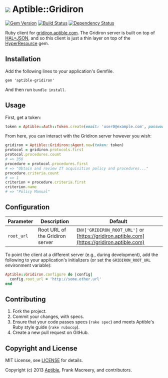 # ![](https://raw.github.com/aptible/straptible/master/lib/straptible/rails/templates/public.api/icon-60px.png) Aptible::Gridiron

[![Gem Version](https://badge.fury.io/rb/gridiron.png)](https://rubygems.org/gems/gridiron)
[![Build Status](https://travis-ci.org/aptible/gridiron-ruby.png?branch=master)](https://travis-ci.org/aptible/gridiron-ruby)
[![Dependency Status](https://gemnasium.com/aptible/gridiron-ruby.png)](https://gemnasium.com/aptible/gridiron-ruby)

Ruby client for [gridiron.aptible.com](https://gridiron.aptible.com/). The Gridiron server is built on top of [HAL+JSON](http://tools.ietf.org/html/draft-kelly-json-hal-06), and so this client is just a thin layer on top of the [HyperResource](https://github.com/gamache/hyperresource) gem.

## Installation

Add the following lines to your application's Gemfile.

    gem 'aptible-gridiron'

And then run `bundle install`.

## Usage

First, get a token:

```ruby
token = Aptible::Auth::Token.create(email: 'user0@example.com', password: 'password')
```

From here, you can interact with the Gridiron server however you wish:

```ruby
gridiron = Aptible::Gridiron::Agent.new(token: token)
protocol = gridiron.protocols.first
protocol.procedures.count
# => 356
procedure = protocol.procedures.first
# => "Obtain and review IT acquisition policy and procedures..."
procedure.criteria.count
# => 1
criterion = procedure.criteria.first
criterion.name
# => "Policy Manual"
```

## Configuration

| Parameter | Description | Default |
| --------- | ----------- | --------------- |
| `root_url` | Root URL of the Gridiron server | `ENV['GRIDIRON_ROOT_URL']` or [https://gridiron.aptible.com](https://gridiron.aptible.com) |

To point the client at a different server (e.g., during development), add the following to your application's initializers (or set the `GRIDIRON_ROOT_URL` environment variable):

```ruby
Aptible::Gridiron.configure do |config|
  config.root_url = 'http://some.other.url'
end
```

## Contributing

1. Fork the project.
1. Commit your changes, with specs.
1. Ensure that your code passes specs (`rake spec`) and meets Aptible's Ruby style guide (`rake rubocop`).
1. Create a new pull request on GitHub.

## Copyright and License

MIT License, see [LICENSE](LICENSE.md) for details.

Copyright (c) 2013 [Aptible](https://www.aptible.com), Frank Macreery, and contributors.
